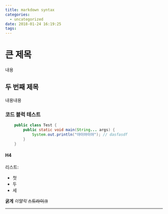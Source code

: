 ```yaml
---
title: markdown syntax
categories:
  - uncategorized
date: 2018-01-24 16:19:25
tags:
---
```


# 큰 제목
내용

## 두 번째 제목
내용내용

### 코드 블럭 테스트
```java
	public class Test {
		public static void main(String... args) {
			System.out.println("야이야이야"); // dasfasdf
		}
	}
```

#### H4

리스트:
- 첫
- 두
- 세

**굵게** _이탤릭_ ~~스트라이크~~ 

---





